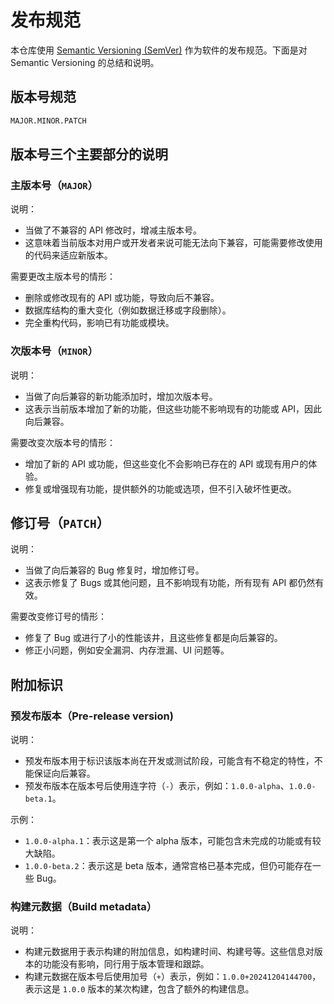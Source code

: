 # 发布规范

本仓库使用 [Semantic Versioning (SemVer)](https://semver.org/) 作为软件的发布规范。下面是对 Semantic Versioning 的总结和说明。

## 版本号规范

```bash
MAJOR.MINOR.PATCH
```

## 版本号三个主要部分的说明

### 主版本号（`MAJOR`）

说明：

+ 当做了不兼容的 API 修改时，增减主版本号。
+ 这意味着当前版本对用户或开发者来说可能无法向下兼容，可能需要修改使用的代码来适应新版本。

需要更改主版本号的情形：

+ 删除或修改现有的 API 或功能，导致向后不兼容。
+ 数据库结构的重大变化（例如数据迁移或字段删除）。
+ 完全重构代码，影响已有功能或模块。

### 次版本号（`MINOR`）

说明：

+ 当做了向后兼容的新功能添加时，增加次版本号。
+ 这表示当前版本增加了新的功能，但这些功能不影响现有的功能或 API，因此向后兼容。

需要改变次版本号的情形：

+ 增加了新的 API 或功能，但这些变化不会影响已存在的 API 或现有用户的体验。
+ 修复或增强现有功能，提供额外的功能或选项，但不引入破坏性更改。

## 修订号（`PATCH`）

说明：

+ 当做了向后兼容的 Bug 修复时，增加修订号。
+ 这表示修复了 Bugs 或其他问题，且不影响现有功能，所有现有 API 都仍然有效。

需要改变修订号的情形：

+ 修复了 Bug 或进行了小的性能该井，且这些修复都是向后兼容的。
+ 修正小问题，例如安全漏洞、内存泄漏、UI 问题等。

## 附加标识

### 预发布版本（Pre-release version)

说明：

+ 预发布版本用于标识该版本尚在开发或测试阶段，可能含有不稳定的特性，不能保证向后兼容。
+ 预发布版本在版本号后使用连字符（`-`）表示，例如：`1.0.0-alpha`、`1.0.0-beta.1`。

示例：

+ `1.0.0-alpha.1`：表示这是第一个 alpha 版本，可能包含未完成的功能或有较大缺陷。
+ `1.0.0-beta.2`：表示这是 beta 版本，通常宫格已基本完成，但仍可能存在一些 Bug。

### 构建元数据（Build metadata）

说明：

+ 构建元数据用于表示构建的附加信息，如构建时间、构建号等。这些信息对版本的功能没有影响，同行用于版本管理和跟踪。
+ 构建元数据在版本号后使用加号（`+`）表示，例如：`1.0.0+20241204144700`，表示这是 `1.0.0` 版本的某次构建，包含了额外的构建信息。